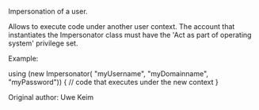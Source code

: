 
Impersonation of a user. 

Allows to execute code under another user context.
The account that instantiates the Impersonator class must have the 
'Act as part of operating system' privilege set.

Example:

using (new Impersonator( "myUsername", "myDomainname", "myPassword"))
{
	// code that executes under the new context
}

Original author: Uwe Keim
